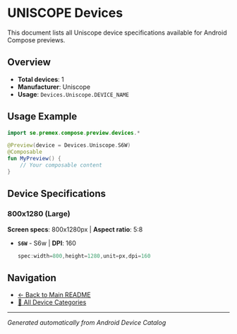# UNISCOPE Devices

This document lists all Uniscope device specifications available for Android Compose previews.

## Overview

- **Total devices**: 1
- **Manufacturer**: Uniscope
- **Usage**: `Devices.Uniscope.DEVICE_NAME`

## Usage Example

```kotlin
import se.premex.compose.preview.devices.*

@Preview(device = Devices.Uniscope.S6W)
@Composable
fun MyPreview() {
    // Your composable content
}
```

## Device Specifications

### 800x1280 (Large)

**Screen specs**: 800x1280px | **Aspect ratio**: 5:8

- **`S6W`** - S6w | **DPI**: 160
  ```kotlin
  spec:width=800,height=1280,unit=px,dpi=160
  ```

## Navigation

- [← Back to Main README](../../README.md)
- [📱 All Device Categories](../README.md)

---
*Generated automatically from Android Device Catalog*
